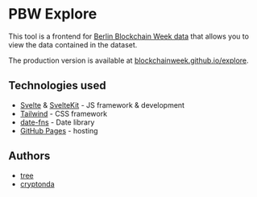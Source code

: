# PBW Explore

This tool is a frontend for [Berlin Blockchain Week data](https://github.com/blockchainweek/data) that allows you to view the data contained in the dataset.

The production version is available at [blockchainweek.github.io/explore](https://blockchainweek.github.io/explore).

## Technologies used

- [Svelte](https://svelte.dev/) & [SvelteKit](https://kit.svelte.dev/) - JS framework & development
- [Tailwind](https://tailwindcss.com/) - CSS framework
- [date-fns](https://date-fns.org/) - Date library
- [GitHub Pages](https://pages.github.com/) - hosting

## Authors

- [tree](https://github.com/burningtree)
- [cryptonda](https://github.com/cryptonda)
